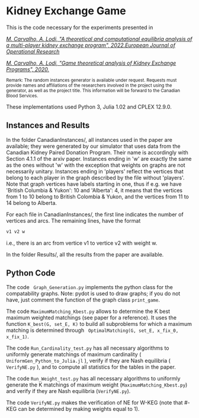 # Kidney Exchange Game

This is the code necessary for the experiments presented in

[*M. Carvalho, A. Lodi, "A theoretical and computational equilibria analysis of a multi-player kidney exchange program", 2022.European Journal of Operational Research*](https://www.sciencedirect.com/science/article/pii/S0377221722004039#sec0012)

[*M. Carvalho, A. Lodi, "Game theoretical analysis of Kidney Exchange Programs", 2020.*](https://arxiv.org/abs/1911.09207)

<sup> Remark: The random instances generator is available under request. Requests must provide names and affiliations of the researchers involved in the project using the generator, as well as the project title. This information will be forward to the Canadian Blood Services. <sup>

These implementations used Python 3, Julia 1.02 and CPLEX 12.9.0.

## Instances and Results

In the folder CanadianInstances/, all instances used in the paper are available; they were generated by our simulator that uses data from the Canadian Kidney Paired Donation Program. Their name is accordingly with Section 4.1.1 of the arxiv paper. Instances ending in 'w' are exactly the same as the ones without 'w' with the exception that weights on graphs are not necessarily unitary. Instances ending in 'players' reflect the vertices that belong to each player in the graph described by the file without 'players'. Note that graph vertices have labels starting in one, thus if e.g. we have 'British Columbia & Yukon': 10 and 'Alberta': 4, it means that the vertices from 1 to 10 belong to British Colombia & Yukon, and the vertices from 11 to 14 belong to Alberta.

For each file in CanadianInstances/, the first line indicates the number of vertices and arcs. The remaining lines, have the format
```js
v1 v2 w
```
i.e., there is an arc from vertice v1 to vertice v2 with weight w.

In the folder Results/, all the results from the paper are available.

## Python Code


The code ``` Graph_Generation.py``` implements the python class for the compatability graphs. Note: pydot is used to draw graphs; if you do not have, just comment the function of the graph class ``` print_game ```.

The code ```MaximumMatching_Kbest.py``` allows to determine the K best maximum weighted matchings (see paper for a reference). It uses the function ```K_best(G, set_E, K)``` to build all subproblems for which a maximum matching is determined through ``` OptimalMatching(G, set_E, x_fix_0, x_fix_1)```.

The code ```Run_Cardinality_test.py``` has all necessary algorithms to uniformly generate matchings of maximum cardinality (``` UniformGen_Python_to_Julia.jl``` ), verify if they are Nash equilibria (``` VerifyNE.py``` ), and to compute all statistics for the tables in the paper.

The code ```Run_Weight_test.py``` has all necessary algorithms to uniformly generate the K matchings of maximum weight (```MaximumMatching_Kbest.py```) and verify if they are Nash equilibria (```VerifyNE.py```).

The code ```VerifyNE.py``` makes the verification of NE for W-KEG (note that #-KEG can be determined by making weights equal to 1).
